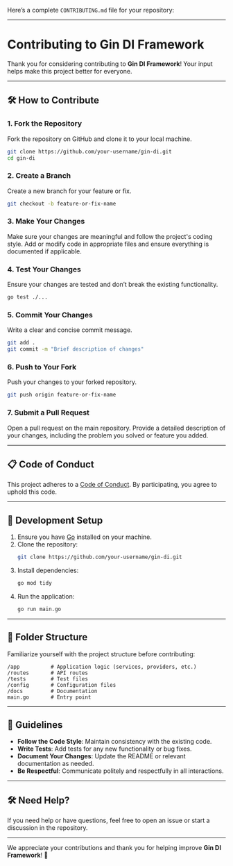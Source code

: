 Here’s a complete `CONTRIBUTING.md` file for your repository:

---

# Contributing to Gin DI Framework

Thank you for considering contributing to **Gin DI Framework**! Your input helps make this project better for everyone.

---

## 🛠️ How to Contribute

### 1. Fork the Repository
Fork the repository on GitHub and clone it to your local machine.

```bash
git clone https://github.com/your-username/gin-di.git
cd gin-di
```

### 2. Create a Branch
Create a new branch for your feature or fix.

```bash
git checkout -b feature-or-fix-name
```

### 3. Make Your Changes
Make sure your changes are meaningful and follow the project's coding style. Add or modify code in appropriate files and ensure everything is documented if applicable.

### 4. Test Your Changes
Ensure your changes are tested and don’t break the existing functionality.

```bash
go test ./...
```

### 5. Commit Your Changes
Write a clear and concise commit message.

```bash
git add .
git commit -m "Brief description of changes"
```

### 6. Push to Your Fork
Push your changes to your forked repository.

```bash
git push origin feature-or-fix-name
```

### 7. Submit a Pull Request
Open a pull request on the main repository. Provide a detailed description of your changes, including the problem you solved or feature you added.

---

## 📋 Code of Conduct

This project adheres to a [Code of Conduct](CODE_OF_CONDUCT.md). By participating, you agree to uphold this code.

---

## 🧪 Development Setup

1. Ensure you have [Go](https://go.dev/) installed on your machine.  
2. Clone the repository:
   ```bash
   git clone https://github.com/your-username/gin-di.git
   ```
3. Install dependencies:
   ```bash
   go mod tidy
   ```
4. Run the application:
   ```bash
   go run main.go
   ```

---

## 📂 Folder Structure

Familiarize yourself with the project structure before contributing:
```plaintext
/app          # Application logic (services, providers, etc.)
/routes       # API routes
/tests        # Test files
/config       # Configuration files
/docs         # Documentation
main.go       # Entry point
```

---

## 📝 Guidelines

- **Follow the Code Style**: Maintain consistency with the existing code.
- **Write Tests**: Add tests for any new functionality or bug fixes.
- **Document Your Changes**: Update the README or relevant documentation as needed.
- **Be Respectful**: Communicate politely and respectfully in all interactions.

---

## 🛠️ Need Help?

If you need help or have questions, feel free to open an issue or start a discussion in the repository.

---

We appreciate your contributions and thank you for helping improve **Gin DI Framework**! 🎉

